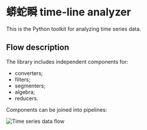 # 蟒蛇瞬 time-line analyzer
This is the Python toolkit for analyzing time series data.

## Flow description
The library includes independent components for:
  - converters;
  - filters;
  - segmenters;
  - algebra;
  - reducers.
  
Components can be joined into pipelines:
  
![Time series data flow](https://github.com/pysyun/pysyun-timeline/blob/master/Documentation/Graphviz/pysyun.png?raw=true)
